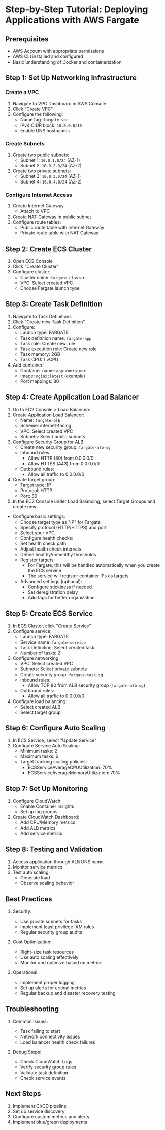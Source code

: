 # Step-by-Step Tutorial: Deploying Applications with AWS Fargate

## Prerequisites
- AWS Account with appropriate permissions
- AWS CLI installed and configured
- Basic understanding of Docker and containerization

## Step 1: Set Up Networking Infrastructure

### Create a VPC
1. Navigate to VPC Dashboard in AWS Console
2. Click "Create VPC"
3. Configure the following:
   - Name tag: `fargate-vpc`
   - IPv4 CIDR block: `10.0.0.0/16`
   - Enable DNS hostnames

### Create Subnets
1. Create two public subnets:
   - Subnet 1: `10.0.1.0/24` (AZ-1)
   - Subnet 2: `10.0.2.0/24` (AZ-2)
2. Create two private subnets:
   - Subnet 3: `10.0.3.0/24` (AZ-1)
   - Subnet 4: `10.0.4.0/24` (AZ-2)

### Configure Internet Access
1. Create Internet Gateway
   - Attach to VPC
2. Create NAT Gateway in public subnet
3. Configure route tables:
   - Public route table with Internet Gateway
   - Private route table with NAT Gateway

## Step 2: Create ECS Cluster

1. Open ECS Console
2. Click "Create Cluster"
3. Configure cluster:
   - Cluster name: `fargate-cluster`
   - VPC: Select created VPC
   - Choose Fargate launch type

## Step 3: Create Task Definition

1. Navigate to Task Definitions
2. Click "Create new Task Definition"
3. Configure:
   - Launch type: FARGATE
   - Task definition name: `fargate-app`
   - Task role: Create new role
   - Task execution role: Create new role
   - Task memory: 2GB
   - Task CPU: 1 vCPU
4. Add container:
   - Container name: `app-container`
   - Image: `nginx:latest` (example)
   - Port mappings: 80

## Step 4: Create Application Load Balancer

1. Go to EC2 Console > Load Balancers
2. Create Application Load Balancer:
   - Name: `fargate-alb`
   - Scheme: internet-facing
   - VPC: Select created VPC
   - Subnets: Select public subnets
3. Configure Security Group for ALB:
   - Create new security group: `fargate-alb-sg`
   - Inbound rules:
     - Allow HTTP (80) from 0.0.0.0/0
     - Allow HTTPS (443) from 0.0.0.0/0
   - Outbound rules:
     - Allow all traffic to 0.0.0.0/0
4. Create target group:
   - Target type: IP
   - Protocol: HTTP
   - Port: 80
5. In the EC2 Console under Load Balancing, select Target Groups and create new
- Configure basic settings:
    - Choose target type as "IP" for Fargate
    - Specify protocol (HTTP/HTTPS) and port
    - Select your VPC
    - Configure health checks:
    - Set health check path
    - Adjust health check intervals
    - Define healthy/unhealthy thresholds
    - Register targets:
        - For Fargate, this will be handled automatically when you create the ECS service
        - The service will register container IPs as targets
    - Advanced settings (optional):
        - Configure stickiness if needed
        - Set deregistration delay
        - Add tags for better organization

## Step 5: Create ECS Service

1. In ECS Cluster, click "Create Service"
2. Configure service:
   - Launch type: FARGATE
   - Service name: `fargate-service`
   - Task Definition: Select created task
   - Number of tasks: 2
3. Configure networking:
   - VPC: Select created VPC
   - Subnets: Select private subnets
   - Create security group: `fargate-task-sg`
   - Inbound rules:
     - Allow TCP 80 from ALB security group (`fargate-alb-sg`)
   - Outbound rules:
     - Allow all traffic to 0.0.0.0/0
4. Configure load balancing:
   - Select created ALB
   - Select target group

## Step 6: Configure Auto Scaling

1. In ECS Service, select "Update Service"
2. Configure Service Auto Scaling:
   - Minimum tasks: 2
   - Maximum tasks: 6
   - Target tracking scaling policies:
     - ECSServiceAverageCPUUtilization: 70%
     - ECSServiceAverageMemoryUtilization: 70%

## Step 7: Set Up Monitoring

1. Configure CloudWatch:
   - Enable Container Insights
   - Set up log groups
2. Create CloudWatch Dashboard:
   - Add CPU/Memory metrics
   - Add ALB metrics
   - Add service metrics

## Step 8: Testing and Validation

1. Access application through ALB DNS name
2. Monitor service metrics
3. Test auto scaling:
   - Generate load
   - Observe scaling behavior

## Best Practices

1. Security:
   - Use private subnets for tasks
   - Implement least privilege IAM roles
   - Regular security group audits

2. Cost Optimization:
   - Right-size task resources
   - Use auto scaling effectively
   - Monitor and optimize based on metrics

3. Operational:
   - Implement proper logging
   - Set up alerts for critical metrics
   - Regular backup and disaster recovery testing

## Troubleshooting

1. Common Issues:
   - Task failing to start
   - Network connectivity issues
   - Load balancer health check failures

2. Debug Steps:
   - Check CloudWatch Logs
   - Verify security group rules
   - Validate task definition
   - Check service events

## Next Steps

1. Implement CI/CD pipeline
2. Set up service discovery
3. Configure custom metrics and alerts
4. Implement blue/green deployments
